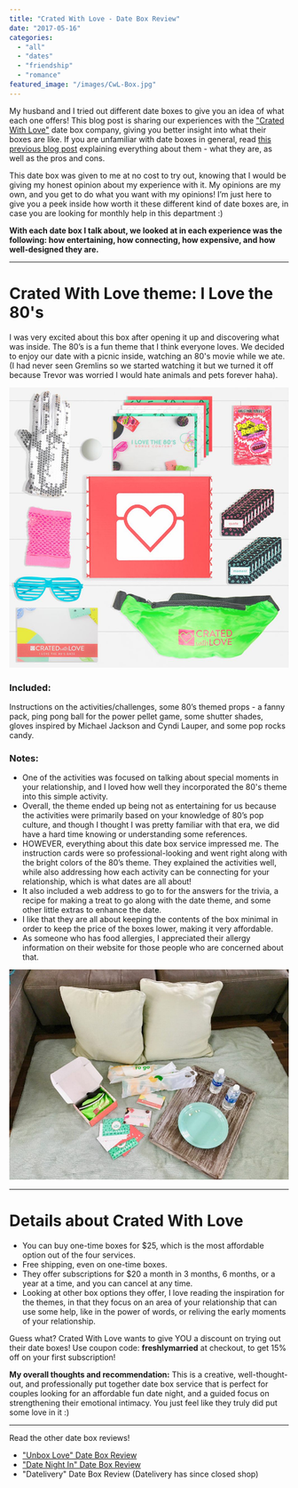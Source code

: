 ```yaml
---
title: "Crated With Love - Date Box Review"
date: "2017-05-16"
categories: 
  - "all"
  - "dates"
  - "friendship"
  - "romance"
featured_image: "/images/CwL-Box.jpg"
---
```


My husband and I tried out different date boxes to give you an idea of what each one offers! This blog post is sharing our experiences with the ["Crated With Love"](http://cratedwithlove.com/) date box company, giving you better insight into what their boxes are like. If you are unfamiliar with date boxes in general, read [this previous blog post](https://freshlymarried.com/what-you-should-know-about-date-boxes/) explaining everything about them - what they are, as well as the pros and cons.

This date box was given to me at no cost to try out, knowing that I would be giving my honest opinion about my experience with it. My opinions are my own, and you get to do what you want with my opinions! I’m just here to give you a peek inside how worth it these different kind of date boxes are, in case you are looking for monthly help in this department :)

**With each date box I talk about, we looked at in each experience was the following: how entertaining, how connecting, how expensive, and how well-designed they are.**

* * *

# Crated With Love theme: I Love the 80's

I was very excited about this box after opening it up and discovering what was inside. The 80’s is a fun theme that I think everyone loves. We decided to enjoy our date with a picnic inside, watching an 80's movie while we ate. (I had never seen Gremlins so we started watching it but we turned it off because Trevor was worried I would hate animals and pets forever haha).

[![date night boxes, date boxes, crated with love date boxes, crated with love, crated with love review, crated with love date experience, date box review, are date boxes worth it, are date boxes fun, date boxes for couples, creative dates for couples, creative date night boxes for couples, best date boxes, crated with love i love the 80's box, i love the 80's date night, date box](/images/CwL-I-Love-the-80s.jpg)](http://cratedwithlove.com/product-category/one-time/)

### **Included:**

Instructions on the activities/challenges, some 80’s themed props - a fanny pack, ping pong ball for the power pellet game, some shutter shades, gloves inspired by Michael Jackson and Cyndi Lauper, and some pop rocks candy.

### **Notes:**

- One of the activities was focused on talking about special moments in your relationship, and I loved how well they incorporated the 80's theme into this simple activity.
- Overall, the theme ended up being not as entertaining for us because the activities were primarily based on your knowledge of 80’s pop culture, and though I thought I was pretty familiar with that era, we did have a hard time knowing or understanding some references.
- HOWEVER, everything about this date box service impressed me. The instruction cards were so professional-looking and went right along with the bright colors of the 80’s theme. They explained the activities well, while also addressing how each activity can be connecting for your relationship, which is what dates are all about!
- It also included a web address to go to for the answers for the trivia, a recipe for making a treat to go along with the date theme, and some other little extras to enhance the date.
- I like that they are all about keeping the contents of the box minimal in order to keep the price of the boxes lower, making it very affordable.
- As someone who has food allergies, I appreciated their allergy information on their website for those people who are concerned about that.

![date night boxes, date boxes, crated with love date boxes, crated with love, crated with love review, crated with love date experience, date box review, are date boxes worth it, are date boxes fun, date boxes for couples, creative dates for couples, creative date night boxes for couples, best date boxes, crated with love i love the 80's box, i love the 80's date night, date box](/images/IMG_2893.jpg)

* * *

# Details about Crated With Love

- You can buy one-time boxes for $25, which is the most affordable option out of the four services.
- Free shipping, even on one-time boxes.
- They offer subscriptions for $20 a month in 3 months, 6 months, or a year at a time, and you can cancel at any time.
- Looking at other box options they offer, I love reading the inspiration for the themes, in that they focus on an area of your relationship that can use some help, like in the power of words, or reliving the early moments of your relationship.

Guess what? Crated With Love wants to give YOU a discount on trying out their date boxes! Use coupon code: **freshlymarried** at checkout, to get 15% off on your first subscription!

**My overall thoughts and recommendation:** This is a creative, well-thought-out, and professionally put together date box service that is perfect for couples looking for an affordable fun date night, and a guided focus on strengthening their emotional intimacy. You just feel like they truly did put some love in it :)

* * *

Read the other date box reviews!

- ["Unbox Love" Date Box Review](https://freshlymarried.com/unbox-love-date-box-review/)
- ["Date Night In" Date Box Review](https://freshlymarried.com/date-night-in-date-box-review/)
- "Datelivery" Date Box Review (Datelivery has since closed shop)
